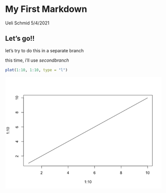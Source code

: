 My First Markdown
================
Ueli Schmid
5/4/2021

## Let’s go\!\!

let’s try to do this in a separate branch

this time, i’ll use *secondbranch*

``` r
plot(1:10, 1:10, type = "l")
```

![](myfirstmarkdown_files/figure-gfm/unnamed-chunk-1-1.png)<!-- -->
